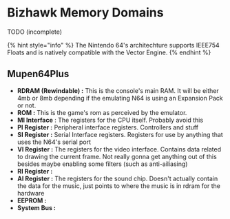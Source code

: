 # Bizhawk Memory Domains

TODO \(incomplete\)

{% hint style="info" %}
The Nintendo 64's architechture supports IEEE754 Floats and is natively compatible with the Vector Engine.
{% endhint %}

## Mupen64Plus

* **RDRAM \(Rewindable\) :** This is the console's main RAM. It will be either 4mb or 8mb depending if the emulating N64 is using an Expansion Pack or not.
* **ROM :** This is the game's rom as perceived by the emulator.
* **MI Interface** : The registers for the CPU itself. Probably avoid this
* **PI Register :** Peripheral interface registers. Controllers and stuff
* **SI Register :** Serial Interface registers. Registers for use by anything that uses the N64's serial port
* **VI Register :** The registers for the video interface. Contains data related to drawing the current frame. Not really gonna get anything out of this besides maybe enabling some filters \(such as anti-ailiasing\)
* **RI Register :**
* **AI Register :** The registers for the sound chip. Doesn't actually contain the data for the music, just points to where the music is in rdram for the hardware
* **EEPROM :**
* **System Bus :**

